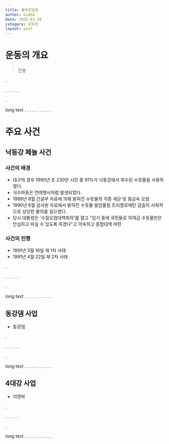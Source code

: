 ```yaml
---
title: 물하천운동
author: Gidda
date: 2025-01-20
category: 강하천
layout: post
---
```


# 운동의 개요


> 인용

.

.
.
.
.
.
.

.

long text
.
.
.
.
.
.
.
.
.
.
.



# 주요 사건


## 낙동강 페놀 사건

### 사건의 배경

- 대구의 경우 1990년 초 230만 시민 중 91%가 낙동강에서 취수된 수돗물을 사용하였다. 
- 식수파동은 연례행사처럼 발생되었다.
- 1989년 8월 건설부 자료에 의해 밝혀진 수돗물의 각종 세균 및 중금속 오염
- 1990년 6월 감사원 자료에서 밝혀진 수돗물 발암물질 트리할로메탄 검출이 사회적으로 상당한 물의를 일으켰다.
- 당시 대통령은 '수질오염대책회의'를 열고 "임기 중에 국민들로 하여금 수돗물만은 안심하고 마실 수 있도록 하겠다"고 약속하고 종합대책 마련 

### 사건의 진행

- 1991년 3월 16일 제 1차 사태
- 1991년 4월 22일 제 2차 사태

.

.
.
.
.
.
.

.

long text
.
.
.
.
.
.
.
.
.
.
.

## 동강댐 사업

- 동강댐

.

.
.
.
.
.
.

.

long text
.
.
.
.
.
.
.
.
.
.
.

## 4대강 사업

- 이명박

.

.
.
.
.
.
.

.

long text
.
.
.
.
.
.
.
.
.
.
.